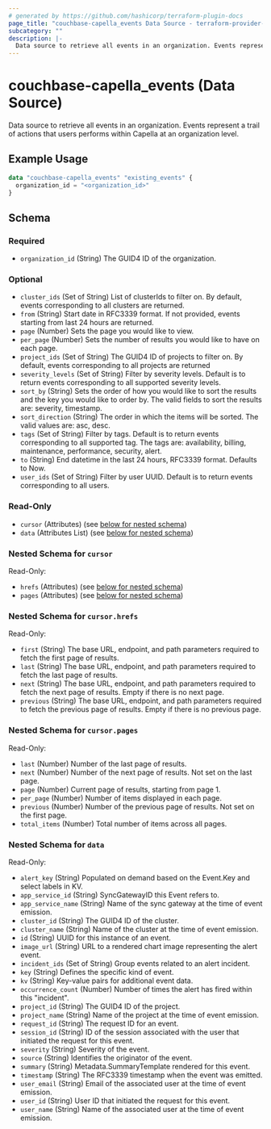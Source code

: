 ```yaml
---
# generated by https://github.com/hashicorp/terraform-plugin-docs
page_title: "couchbase-capella_events Data Source - terraform-provider-couchbase-capella"
subcategory: ""
description: |-
  Data source to retrieve all events in an organization. Events represent a trail of actions that users performs within Capella at an organization level.
---
```


# couchbase-capella_events (Data Source)

Data source to retrieve all events in an organization. Events represent a trail of actions that users performs within Capella at an organization level.

## Example Usage

```terraform
data "couchbase-capella_events" "existing_events" {
  organization_id = "<organization_id>"
}
```

<!-- schema generated by tfplugindocs -->
## Schema

### Required

- `organization_id` (String) The GUID4 ID of the organization.

### Optional

- `cluster_ids` (Set of String) List of clusterIds to filter on. By default, events corresponding to all clusters are returned.
- `from` (String) Start date in RFC3339 format. If not provided, events starting from last 24 hours are returned.
- `page` (Number) Sets the page you would like to view.
- `per_page` (Number) Sets the number of results you would like to have on each page.
- `project_ids` (Set of String) The GUID4 ID of projects to filter on. By default, events corresponding to all projects are returned
- `severity_levels` (Set of String) Filter by severity levels. Default is to return events corresponding to all supported severity levels.
- `sort_by` (String) Sets the order of how you would like to sort the results and the key you would like to order by. The valid fields to sort the results are: severity, timestamp.
- `sort_direction` (String) The order in which the items will be sorted. The valid values are: asc, desc.
- `tags` (Set of String) Filter by tags. Default is to return events corresponding to all supported tag. The tags are: availability, billing, maintenance, performance, security, alert.
- `to` (String) End datetime in the last 24 hours, RFC3339 format. Defaults to Now.
- `user_ids` (Set of String) Filter by user UUID. Default is to return events corresponding to all users.

### Read-Only

- `cursor` (Attributes) (see [below for nested schema](#nestedatt--cursor))
- `data` (Attributes List) (see [below for nested schema](#nestedatt--data))

<a id="nestedatt--cursor"></a>
### Nested Schema for `cursor`

Read-Only:

- `hrefs` (Attributes) (see [below for nested schema](#nestedatt--cursor--hrefs))
- `pages` (Attributes) (see [below for nested schema](#nestedatt--cursor--pages))

<a id="nestedatt--cursor--hrefs"></a>
### Nested Schema for `cursor.hrefs`

Read-Only:

- `first` (String) The base URL, endpoint, and path parameters required to fetch the first page of results.
- `last` (String) The base URL, endpoint, and path parameters required to fetch the last page of results.
- `next` (String) The base URL, endpoint, and path parameters required to fetch the next page of results. Empty if there is no next page.
- `previous` (String) The base URL, endpoint, and path parameters required to fetch the previous page of results. Empty if there is no previous page.


<a id="nestedatt--cursor--pages"></a>
### Nested Schema for `cursor.pages`

Read-Only:

- `last` (Number) Number of the last page of results.
- `next` (Number) Number of the next page of results. Not set on the last page.
- `page` (Number) Current page of results, starting from page 1.
- `per_page` (Number) Number of items displayed in each page.
- `previous` (Number) Number of the previous page of results. Not set on the first page.
- `total_items` (Number) Total number of items across all pages.



<a id="nestedatt--data"></a>
### Nested Schema for `data`

Read-Only:

- `alert_key` (String) Populated on demand based on the Event.Key and select labels in KV.
- `app_service_id` (String) SyncGatewayID this Event refers to.
- `app_service_name` (String) Name of the sync gateway at the time of event emission.
- `cluster_id` (String) The GUID4 ID of the cluster.
- `cluster_name` (String) Name of the cluster at the time of event emission.
- `id` (String) UUID for this instance of an event.
- `image_url` (String) URL to a rendered chart image representing the alert event.
- `incident_ids` (Set of String) Group events related to an alert incident.
- `key` (String) Defines the specific kind of event.
- `kv` (String) Key-value pairs for additional event data.
- `occurrence_count` (Number) Number of times the alert has fired within this "incident".
- `project_id` (String) The GUID4 ID of the project.
- `project_name` (String) Name of the project at the time of event emission.
- `request_id` (String) The request ID for an event.
- `session_id` (String) ID of the session associated with the user that initiated the request for this event.
- `severity` (String) Severity of the event.
- `source` (String) Identifies the originator of the event.
- `summary` (String) Metadata.SummaryTemplate rendered for this event.
- `timestamp` (String) The RFC3339 timestamp when the event was emitted.
- `user_email` (String) Email of the associated user at the time of event emission.
- `user_id` (String) User ID that initiated the request for this event.
- `user_name` (String) Name of the associated user at the time of event emission.
